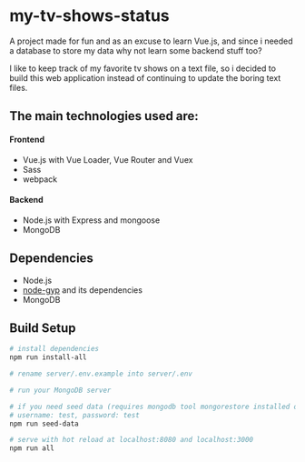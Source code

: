 # my-tv-shows-status

A project made for fun and as an excuse to learn Vue.js, and since i needed a database to store my data why not learn some backend stuff too?

I like to keep track of my favorite tv shows on a text file, so i decided to build this web application instead of continuing to update the boring text files.

## The main technologies used are:

#### Frontend

- Vue.js with Vue Loader, Vue Router and Vuex
- Sass
- webpack

#### Backend

- Node.js with Express and mongoose
- MongoDB

## Dependencies

- Node.js
- [node-gyp](https://github.com/nodejs/node-gyp) and its dependencies
- MongoDB

## Build Setup

```bash
# install dependencies
npm run install-all

# rename server/.env.example into server/.env

# run your MongoDB server

# if you need seed data (requires mongodb tool mongorestore installed on your machine)
# username: test, password: test
npm run seed-data

# serve with hot reload at localhost:8080 and localhost:3000
npm run all
```
